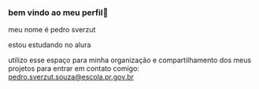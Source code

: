 ### bem vindo ao meu perfil👋

meu nome é pedro sverzut

estou estudando no alura

utilizo esse espaço para minha organização e compartilhamento dos meus projetos
para entrar em contato comigo:
pedro.sverzut.souza@escola.pr.gov.br
